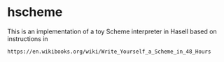 # hscheme

This is an implementation of a toy Scheme interpreter in Hasell based on
instructions in

    https://en.wikibooks.org/wiki/Write_Yourself_a_Scheme_in_48_Hours
